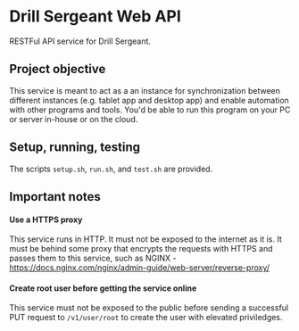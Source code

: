 # Drill Sergeant Web API

RESTFul API service for Drill Sergeant.

## Project objective

This service is meant to act as a an instance for
synchronization between different instances (e.g. tablet
app and desktop app) and enable automation with other
programs and tools. You'd be able to run this program on
your PC or server in-house or on the cloud.

## Setup, running, testing

The scripts `setup.sh`, `run.sh`, and `test.sh` are provided.

## Important notes

#### Use a HTTPS proxy

This service runs in HTTP. It must not be exposed to the internet as it is.
It must be behind some proxy that encrypts the requests with HTTPS and passes them to this service, such as
NGINX -  https://docs.nginx.com/nginx/admin-guide/web-server/reverse-proxy/

#### Create root user before getting the service online

This service must not be exposed to the public before sending a successful PUT request to `/v1/user/root`
to create the user with elevated priviledges.
